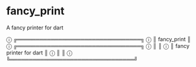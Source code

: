 # fancy_print
A fancy printer for dart

ⓘ ╔═════════════════════════════════╗
ⓘ ║  fancy_print                    ║
ⓘ ╔═════════════════════════════════╗
ⓘ ║                                 ║
ⓘ ║  fancy printer for dart         ║
ⓘ ║                                 ║
ⓘ ╚═════════════════════════════════╝
